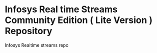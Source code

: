 # Infosys Real time Streams Community Edition ( Lite Version ) Repository
Infosys Realtime streams repo
